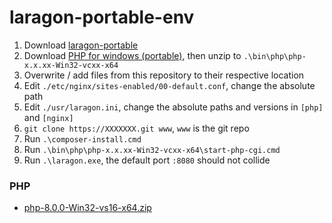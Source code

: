 laragon-portable-env
====================
1. Download [laragon-portable](https://laragon.org/download/)
2. Download [PHP for windows (portable)](https://windows.php.net/download), then unzip to `.\bin\php\php-x.x.xx-Win32-vcxx-x64`
3. Overwrite / add files from this repository to their respective location
4. Edit `./etc/nginx/sites-enabled/00-default.conf`, change the absolute path
5. Edit `./usr/laragon.ini`, change the absolute paths and versions in `[php]` and `[nginx]`
6. `git clone https://XXXXXXX.git www`, `www` is the git repo
7. Run `.\composer-install.cmd`
8. Run `.\bin\php\php-x.x.xx-Win32-vcxx-x64\start-php-cgi.cmd`
9. Run `.\laragon.exe`, the default port `:8080` should not collide


### PHP
- [php-8.0.0-Win32-vs16-x64.zip](https://windows.php.net/downloads/releases/archives/php-8.0.0-Win32-vs16-x64.zip)
